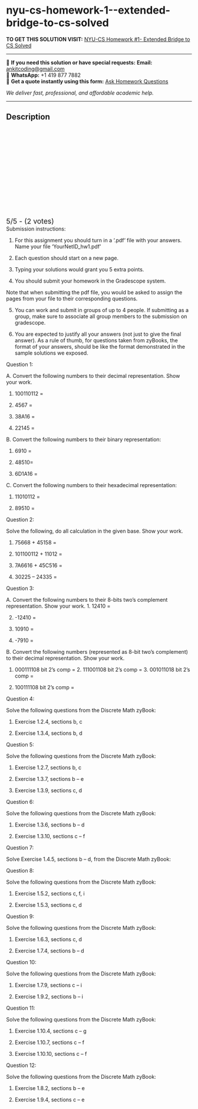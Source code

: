 # nyu-cs-homework-1--extended-bridge-to-cs-solved
**TO GET THIS SOLUTION VISIT:** [NYU-CS Homework #1- Extended Bridge to CS Solved](https://www.ankitcodinghub.com/product/nyu-cs-extended-bridge-to-cs-solved/)


---

📩 **If you need this solution or have special requests:** **Email:** ankitcoding@gmail.com  
📱 **WhatsApp:** +1 419 877 7882  
📄 **Get a quote instantly using this form:** [Ask Homework Questions](https://www.ankitcodinghub.com/services/ask-homework-questions/)

*We deliver fast, professional, and affordable academic help.*

---

<h2>Description</h2>



<div class="kk-star-ratings kksr-auto kksr-align-center kksr-valign-top" data-payload="{&quot;align&quot;:&quot;center&quot;,&quot;id&quot;:&quot;118678&quot;,&quot;slug&quot;:&quot;default&quot;,&quot;valign&quot;:&quot;top&quot;,&quot;ignore&quot;:&quot;&quot;,&quot;reference&quot;:&quot;auto&quot;,&quot;class&quot;:&quot;&quot;,&quot;count&quot;:&quot;2&quot;,&quot;legendonly&quot;:&quot;&quot;,&quot;readonly&quot;:&quot;&quot;,&quot;score&quot;:&quot;5&quot;,&quot;starsonly&quot;:&quot;&quot;,&quot;best&quot;:&quot;5&quot;,&quot;gap&quot;:&quot;4&quot;,&quot;greet&quot;:&quot;Rate this product&quot;,&quot;legend&quot;:&quot;5\/5 - (2 votes)&quot;,&quot;size&quot;:&quot;24&quot;,&quot;title&quot;:&quot;NYU-CS Homework #1- Extended Bridge to CS Solved&quot;,&quot;width&quot;:&quot;138&quot;,&quot;_legend&quot;:&quot;{score}\/{best} - ({count} {votes})&quot;,&quot;font_factor&quot;:&quot;1.25&quot;}">

<div class="kksr-stars">

<div class="kksr-stars-inactive">
            <div class="kksr-star" data-star="1" style="padding-right: 4px">


<div class="kksr-icon" style="width: 24px; height: 24px;"></div>
        </div>
            <div class="kksr-star" data-star="2" style="padding-right: 4px">


<div class="kksr-icon" style="width: 24px; height: 24px;"></div>
        </div>
            <div class="kksr-star" data-star="3" style="padding-right: 4px">


<div class="kksr-icon" style="width: 24px; height: 24px;"></div>
        </div>
            <div class="kksr-star" data-star="4" style="padding-right: 4px">


<div class="kksr-icon" style="width: 24px; height: 24px;"></div>
        </div>
            <div class="kksr-star" data-star="5" style="padding-right: 4px">


<div class="kksr-icon" style="width: 24px; height: 24px;"></div>
        </div>
    </div>

<div class="kksr-stars-active" style="width: 138px;">
            <div class="kksr-star" style="padding-right: 4px">


<div class="kksr-icon" style="width: 24px; height: 24px;"></div>
        </div>
            <div class="kksr-star" style="padding-right: 4px">


<div class="kksr-icon" style="width: 24px; height: 24px;"></div>
        </div>
            <div class="kksr-star" style="padding-right: 4px">


<div class="kksr-icon" style="width: 24px; height: 24px;"></div>
        </div>
            <div class="kksr-star" style="padding-right: 4px">


<div class="kksr-icon" style="width: 24px; height: 24px;"></div>
        </div>
            <div class="kksr-star" style="padding-right: 4px">


<div class="kksr-icon" style="width: 24px; height: 24px;"></div>
        </div>
    </div>
</div>


<div class="kksr-legend" style="font-size: 19.2px;">
            5/5 - (2 votes)    </div>
    </div>
Submission instructions:

1. For this assignment you should turn in a ‘.pdf‘ file with your answers. Name your file ‘YourNetID_hw1.pdf’

2. Each question should start on a new page.

3. Typing your solutions would grant you 5 extra points.

4. You should submit your homework in the Gradescope system.

Note that when submitting the pdf file, you would be asked to assign the pages from your file to their corresponding questions.

5. You can work and submit in groups of up to 4 people. If submitting as a group, make sure to associate all group members to the submission on gradescope.

6. You are expected to justify all your answers (not just to give the final answer). As a rule of thumb, for questions taken from zyBooks, the format of your answers, should be like the format demonstrated in the sample solutions we exposed.

Question 1:

A. Convert the following numbers to their decimal representation. Show your work.

1. 100110112 =

2. 4567 =

3. 38A16 =

4. 22145 =

B. Convert the following numbers to their binary representation:

1. 6910 =

2. 48510=

3. 6D1A16 =

C. Convert the following numbers to their hexadecimal representation:

1. 11010112 =

2. 89510 =

Question 2:

Solve the following, do all calculation in the given base. Show your work.

1. 75668 + 45158 =

2. 101100112 + 11012 =

3. 7A6616 + 45C516 =

4. 30225 – 24335 =

Question 3:

A. Convert the following numbers to their 8-bits two’s complement representation. Show your work. 1. 12410 =

2. -12410 =

3. 10910 =

4. -7910 =

B. Convert the following numbers (represented as 8-bit two’s complement) to their decimal representation. Show your work.

1. 000111108 bit 2’s comp = 2. 111001108 bit 2’s comp = 3. 001011018 bit 2’s comp =

4. 100111108 bit 2’s comp =

Question 4:

Solve the following questions from the Discrete Math zyBook:

1. Exercise 1.2.4, sections b, c

2. Exercise 1.3.4, sections b, d

Question 5:

Solve the following questions from the Discrete Math zyBook:

1. Exercise 1.2.7, sections b, c

2. Exercise 1.3.7, sections b – e

3. Exercise 1.3.9, sections c, d

Question 6:

Solve the following questions from the Discrete Math zyBook:

1. Exercise 1.3.6, sections b – d

2. Exercise 1.3.10, sections c – f

Question 7:

Solve Exercise 1.4.5, sections b – d, from the Discrete Math zyBook:

Question 8:

Solve the following questions from the Discrete Math zyBook:

1. Exercise 1.5.2, sections c, f, i

2. Exercise 1.5.3, sections c, d

Question 9:

Solve the following questions from the Discrete Math zyBook:

1. Exercise 1.6.3, sections c, d

2. Exercise 1.7.4, sections b – d

Question 10:

Solve the following questions from the Discrete Math zyBook:

1. Exercise 1.7.9, sections c – i

2. Exercise 1.9.2, sections b – i

Question 11:

Solve the following questions from the Discrete Math zyBook:

1. Exercise 1.10.4, sections c – g

2. Exercise 1.10.7, sections c – f

3. Exercise 1.10.10, sections c – f

Question 12:

Solve the following questions from the Discrete Math zyBook:

1. Exercise 1.8.2, sections b – e

2. Exercise 1.9.4, sections c – e
